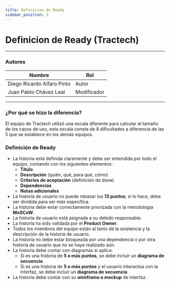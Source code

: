 ```yaml
---
title: Definicion de Ready
sidebar_position: 3
---
```


# Definicion de Ready (Tractech)

---

### Autores

| Nombre       | Rol   |
| ------------ | ----- |
| Diego Ricardo Alfaro Pinto | Autor|
| Juan Pablo Chávez Leal | Modificador |

---
### ¿Por qué se hizo la diferencia?
El equipo de Tractech utilizó una escala diferente para calcular el tamaño de los casos de uso, esta escala consta de 8 dificultades a diferencia de las 5 que se establece en los demás equipos. 


### Definición de Ready
- La historia está definida claramente y debe ser entendida por todo el equipo, contando con los siguientes elementos:
  - **Título**
  - **Descripción** (quién, qué, para qué, cómo)
  - **Criterios de aceptación** (definición de done)
  - **Dependencias**
  - **Notas adicionales**
- La historia de usuario no puede rebasar los **13 puntos**; si lo hace, debe ser dividida para ser más específica.
- La historia debe estar correctamente priorizada con la metodología **MoSCoW**.
- La historia de usuario está asignada a su debido responsable.
- La historia ha sido validada por el **Product Owner**.
- Todos los miembros del equipo están al tanto de la existencia y la descripción de la historia de usuario.
- La historia no debe estar bloqueada por una dependencia o por otra historia de usuario que no se haya realizado aún.
- La historia debe contar con diagramas si aplica:
  - Si es una historia de **5 o más puntos**, se debe incluir un **diagrama de secuencia**.
  - Si es una historia de **5 o más puntos** y el usuario interactúa con la interfaz, se debe incluir un **diagrama de secuencia**.
- La historia debe contar con su **wireframe o mockup** de interfaz.
